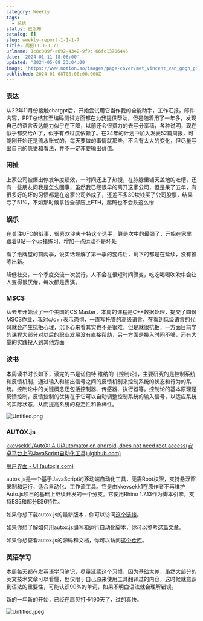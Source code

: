 ```yaml
---
category: Weekly
tags:
  - 总结
status: 已发布
catalog: []
slug: weekly-report-1-1-1-7
title: 周报(1.1-1.7)
urlname: 1c8c009f-e692-4342-9f9c-66fc13786446
date: '2024-01-11 18:06:00'
updated: '2024-05-08 23:04:00'
image: 'https://www.notion.so/images/page-cover/met_vincent_van_gogh_ginoux.jpg'
published: 2024-01-08T08:00:00.000Z
---
```


### 表达


从22年11月份接触chatgpt后，开始尝试用它当作我的全能助手，工作汇报，邮件内容，PPT总结甚至编码测试方面都在为我提供帮助，但是随着用了一年多，发现自己的语言表达能力似乎在下降，以前还会很费力的去写分享稿，各种说明，现在似乎都交给AI了，似乎有点过度依赖了。在24年的计划中加入发表52篇周报，可能刚开始还是流水账式的，每天要做的事情就那些，不会有太大的变化，但尽量写出自己的感受和看法，并不一定非要输出价值。


### 闲扯


上家公司被爆出停发年度绩效，一时间还上了热搜，在脉脉里铺天盖地的吐槽，还有一些朋友问我是怎么回事，虽然我已经很早的离开这家公司，但是呆了五年，有很多好的坏的习惯都是在这家公司养成了，还差不多30块钱买了公司股票，结果亏了51%，不如那时候拿钱全部压上ETH，起码也不会跌这么惨


### 娱乐


在关注UFC的战事，很喜欢沙夫卡特这个选手，算是次中的最强了，开始在家里跟着B站一个up猪练习，增加一点运动不是坏处


看了纸牌屋的前两季，说实话理解了第一季的套路后，剩下的都是在延续，没有推陈出新。


降低社交，一个季度交流一次就行，人不会在很短时间骤变，吃吃喝喝吹吹牛会让人变得很厌倦，每次都是表演。


### MSCS


从去年开始读了一个美国的CS Master，本周的课程是C++数据处理，提交了四份MSCS作业，我对c/c++表示恐惧，一直写托管的高级语言，在看到低级语言的代码就会产生抗拒心理，沉下心来看其实也不是很难，但是就很抗拒，一方面目前学的课程大部分对以后的职业发展没有直接帮助，另一方面是投入时间不够，还有大量的实践投入到其他方面


### 读书


本周读书时长如下，读完的书是诺伯特·维纳的《控制论》，主要研究的是控制系统和反馈机制，通过输入和输出信号之间的反馈机制来控制系统的状态和行为的系统。控制论中的关键概念还包括控制器、传感器、执行器等。控制论的基本原理是反馈控制，反馈控制的优势在于它可以自动调整控制系统的输入信号，以适应系统的实际状态，从而提高系统的稳定性和鲁棒性。


![Untitled.png](https://prod-files-secure.s3.us-west-2.amazonaws.com/5d24fe63-e567-4804-86f9-9fdc62e13082/4d744901-b410-4924-8554-36cce6e9aab7/Untitled.png?X-Amz-Algorithm=AWS4-HMAC-SHA256&X-Amz-Content-Sha256=UNSIGNED-PAYLOAD&X-Amz-Credential=ASIAZI2LB466WKZY2KTM%2F20250306%2Fus-west-2%2Fs3%2Faws4_request&X-Amz-Date=20250306T213422Z&X-Amz-Expires=3600&X-Amz-Security-Token=IQoJb3JpZ2luX2VjEOr%2F%2F%2F%2F%2F%2F%2F%2F%2F%2FwEaCXVzLXdlc3QtMiJHMEUCIEHIBVpxPY%2BeENK8nOfW5JlRxCsll4uV2dyt1C6%2F6PC8AiEAnuHp6Y5407ywKG7MRoVahtpiezlyUd%2FkmPqXgL784zAq%2FwMIMxAAGgw2Mzc0MjMxODM4MDUiDHqord%2BBsou7ITBDmSrcA9On0NZ23ai6IUj386ydamm4Mg%2FoG%2F6pXXMTEz0iAEWOmeJ8yKxoukwzLUxddLoevyQN3AWuVZ6iD0Tdhjf3giWn1FhcVzbKH%2Bp7oXtpRffVNF0s4dquoYwnOxdZK2IEGAYBz9dB5DDCo%2B9ZpapcUdrJwROC%2Fbc%2FR3pLrfD0yljmpKEPB4RTG1UvZ0MIdhJXmFk7s1vmbSqlb%2BGJwVEyTEzM3pOsx52Hv0tDDbSIXJvb4Lb6oF5GKNerVYs2z0MBcG1j78jBvYWTCtqrSPtT6Ug6WGUG%2BiX1x2dGDfAKbK4JHhqiRnMSMnwnUOfl5lFBbf49hq%2FK0okd%2BZTOfrEAmyRUprmQ7K5rmRoBoMb%2BozA37IkvRm7bDQ%2FP5Musy2SBmcMefgAi0CaMpabiB6tdTUdWr2Gmw9s2dvHoy1tE6JanRcvd%2FCYMrQW6IyKXMSeIwaaTsoNbvTF6xaz4MG5MIBaf1SBC5veVhCxFDDoqXWPaAb7Jlal%2FeQLZ46D3GGoK79NQ3aMhsUqZP3ZKf0MCGlMVhhphBrJlg6vVw%2B%2BT5YmI8J4AOCMSfdG77HBPb2uJrrJj7oA%2BE%2F%2BuCU%2FULTv4yvtHCdwf2AwRvhmUH4q3yPt8kDORJ28SAmL8DHlDMIfNp74GOqUBU8Fii%2BzMSi55wPUN5G6SSXFPUJcb%2Fr1tVuOQDEfZY3ufIUIAj7humDpI4aqN2j1YJRLlXcQTr%2FJH3SKH0xZCgnqro74BTmX1y0WAgH2lS9tp3xn1MK4xF0x63ZqHsXtOL83MhLWqDFa6nT9L1%2Be%2BgzAxmxuC8JSeLyBiZOWHkUD6SK9gyNoImdCttTbBp%2BPoyBtlGqXgUwZ72yHfxq%2FlGld9wxnl&X-Amz-Signature=0a8bc8b7f7a7fe8b2967fb6a5635490caca595ff62c6e4fd39279c540c14bfcf&X-Amz-SignedHeaders=host&x-id=GetObject)


### AUTOX.js


[kkevsekk1/AutoX: A UiAutomator on android, does not need root access(安卓平台上的JavaScript自动化工具) (github.com)](https://github.com/kkevsekk1/AutoX)


[用户界面 - UI (autoxjs.com)](http://doc.autoxjs.com/#/ui)


autox.js是一个基于JavaScript的移动端自动化工具，无需Root权限，支持悬浮窗录制和运行，适合自动化、工作流工具。它是由kkevsekk1在原作者不再维护Auto.js项目的基础上继续开发的一个分支。它使用Rhino 1.7.13作为脚本引擎，支持ES5和部分ES6特性。


如果你想下载autox.js的最新版本，你可以访问[这个链接](https://github.com/kkevsekk1/AutoX/releases)。


如果你想了解如何用autox.js编写和运行自动化脚本，你可以参考[这篇文章](https://www.cnblogs.com/ghj1976/p/autoxjs.html)。


如果你想查看autox.js的源码和文档，你可以访问[这个仓库](https://github.com/kkevsekk1/AutoX)。


### 英语学习


本周每天都在发英语学习笔记，尽量延续这个习惯，因为基础太差，虽然大部分的英文技术文章可以看懂，但仅限于自己原来使用工具翻译过的内容，这时候就意识到语法的重要性，可能认识90%的单词，如果不明白语法就会理解错误。


新的一年新的开始，已经在扇贝打卡190天了，过的真快。


![Untitled.jpeg](https://prod-files-secure.s3.us-west-2.amazonaws.com/5d24fe63-e567-4804-86f9-9fdc62e13082/c04d3014-4bd3-4142-a613-19220f0a3512/Untitled.jpeg?X-Amz-Algorithm=AWS4-HMAC-SHA256&X-Amz-Content-Sha256=UNSIGNED-PAYLOAD&X-Amz-Credential=ASIAZI2LB466WKZY2KTM%2F20250306%2Fus-west-2%2Fs3%2Faws4_request&X-Amz-Date=20250306T213422Z&X-Amz-Expires=3600&X-Amz-Security-Token=IQoJb3JpZ2luX2VjEOr%2F%2F%2F%2F%2F%2F%2F%2F%2F%2FwEaCXVzLXdlc3QtMiJHMEUCIEHIBVpxPY%2BeENK8nOfW5JlRxCsll4uV2dyt1C6%2F6PC8AiEAnuHp6Y5407ywKG7MRoVahtpiezlyUd%2FkmPqXgL784zAq%2FwMIMxAAGgw2Mzc0MjMxODM4MDUiDHqord%2BBsou7ITBDmSrcA9On0NZ23ai6IUj386ydamm4Mg%2FoG%2F6pXXMTEz0iAEWOmeJ8yKxoukwzLUxddLoevyQN3AWuVZ6iD0Tdhjf3giWn1FhcVzbKH%2Bp7oXtpRffVNF0s4dquoYwnOxdZK2IEGAYBz9dB5DDCo%2B9ZpapcUdrJwROC%2Fbc%2FR3pLrfD0yljmpKEPB4RTG1UvZ0MIdhJXmFk7s1vmbSqlb%2BGJwVEyTEzM3pOsx52Hv0tDDbSIXJvb4Lb6oF5GKNerVYs2z0MBcG1j78jBvYWTCtqrSPtT6Ug6WGUG%2BiX1x2dGDfAKbK4JHhqiRnMSMnwnUOfl5lFBbf49hq%2FK0okd%2BZTOfrEAmyRUprmQ7K5rmRoBoMb%2BozA37IkvRm7bDQ%2FP5Musy2SBmcMefgAi0CaMpabiB6tdTUdWr2Gmw9s2dvHoy1tE6JanRcvd%2FCYMrQW6IyKXMSeIwaaTsoNbvTF6xaz4MG5MIBaf1SBC5veVhCxFDDoqXWPaAb7Jlal%2FeQLZ46D3GGoK79NQ3aMhsUqZP3ZKf0MCGlMVhhphBrJlg6vVw%2B%2BT5YmI8J4AOCMSfdG77HBPb2uJrrJj7oA%2BE%2F%2BuCU%2FULTv4yvtHCdwf2AwRvhmUH4q3yPt8kDORJ28SAmL8DHlDMIfNp74GOqUBU8Fii%2BzMSi55wPUN5G6SSXFPUJcb%2Fr1tVuOQDEfZY3ufIUIAj7humDpI4aqN2j1YJRLlXcQTr%2FJH3SKH0xZCgnqro74BTmX1y0WAgH2lS9tp3xn1MK4xF0x63ZqHsXtOL83MhLWqDFa6nT9L1%2Be%2BgzAxmxuC8JSeLyBiZOWHkUD6SK9gyNoImdCttTbBp%2BPoyBtlGqXgUwZ72yHfxq%2FlGld9wxnl&X-Amz-Signature=a93f5066630fa7d8c01f4a441445879cf243f9b62a1dfb53d0b94ae7c1068974&X-Amz-SignedHeaders=host&x-id=GetObject)

